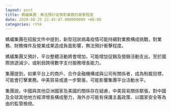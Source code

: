 ```yaml
---
layout: post
title: 螞蟻集團：無法預計疫情對業務的衝擊程度
date: 2020-08-25 22:45:07.000000000 +08:00
categories: rthk
---
```


螞蟻集團在招股文件中提到，新型冠狀病毒疫情可能持續對業務構成挑戰，對業務、財務條件及營業成果造成負面影響，無法預計衝擊程度。

螞蟻集團又預計，平台整體活動將會增加，可能增加促銷及營銷活動支出。至於國際旅遊減少，或削弱跨境數字支付服務增長能力。

集團提到，如果平台上的商戶、合作金融機構或與公司有關係者，成為制裁目標，可能會打擊業務。中美貿易或進一步緊張，可能影響集團平台活動水平。

集團說，中國與其他亞洲國家及美國的關係存在疑慮，中美貿易關係緊張，對中國及全球其他地方經濟增長構成壓力，海外亦可能有保護主義政策、以國家安全等為由的監管檢視。
